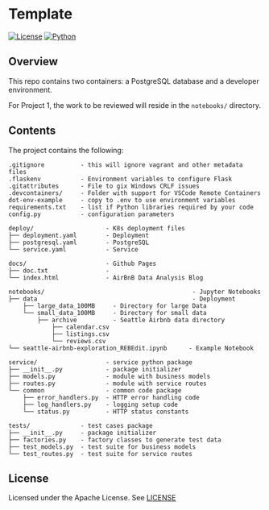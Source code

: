 # Template

[![License](https://img.shields.io/badge/License-Apache_2.0-blue.svg)](https://opensource.org/licenses/Apache-2.0)
[![Python](https://img.shields.io/badge/Language-Python-blue.svg)](https://python.org/)


## Overview

This repo contains two containers: a PostgreSQL database and a developer environment.

For Project 1, the work to be reviewed will reside in the `notebooks/` directory.


## Contents

The project contains the following:

```text
.gitignore          - this will ignore vagrant and other metadata files
.flaskenv           - Environment variables to configure Flask
.gitattributes      - File to gix Windows CRLF issues
.devcontainers/     - Folder with support for VSCode Remote Containers
dot-env-example     - copy to .env to use environment variables
requirements.txt    - list if Python libraries required by your code
config.py           - configuration parameters

deploy/                    - K8s deployment files
├── deployment.yaml        - Deployment
├── postgresql.yaml        - PostgreSQL
└── service.yaml           - Service

docs/                      - Github Pages
├── doc.txt                - 
└── index.html             - AirBnB Data Analysis Blog

notebooks/                                         - Jupyter Notebooks
├── data                                           - Deployment
    ├── large_data_100MB     - Directory for large Data 
    └── small_data_100MB     - Directory for small data
        ├── archive          - Seattle Airbnb data directory
            ├── calendar.csv          
            ├── listings.csv          
            └── reviews.csv         
└── seattle-airbnb-exploration_REBEdit.ipynb      - Example Notebook

service/                   - service python package
├── __init__.py            - package initializer
├── models.py              - module with business models
├── routes.py              - module with service routes
└── common                 - common code package
    ├── error_handlers.py  - HTTP error handling code
    ├── log_handlers.py    - logging setup code
    └── status.py          - HTTP status constants

tests/              - test cases package
├── __init__.py     - package initializer
├── factories.py    - factory classes to generate test data
├── test_models.py  - test suite for business models
└── test_routes.py  - test suite for service routes
```

## License

Licensed under the Apache License. See [LICENSE](LICENSE)

